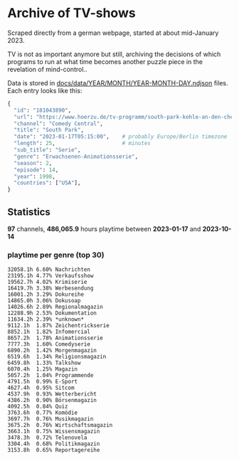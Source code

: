 # Archive of TV-shows

Scraped directly from a german webpage, started at about mid-January 2023.

TV is not as important anymore but still, archiving the decisions of which programs to run at what time
becomes another puzzle piece in the revelation of mind-control.. 

Data is stored in [docs/data/YEAR/MONTH/YEAR-MONTH-DAY.ndjson](docs/data/) files. 
Each entry looks like this:

```python
{
  "id": "181043890", 
  "url": "https://www.hoerzu.de/tv-programm/south-park-kohle-an-den-chefkoch/bid_181043890/", 
  "channel": "Comedy Central", 
  "title": "South Park", 
  "date": "2023-01-17T05:15:00",    # probably Europe/Berlin timezone 
  "length": 25,                     # minutes 
  "sub_title": "Serie", 
  "genre": "Erwachsenen-Animationsserie", 
  "season": 2, 
  "episode": 14, 
  "year": 1998, 
  "countries": ["USA"],
}
```

## Statistics

**97** channels, **486,065.9** hours playtime between **2023-01-17** and **2023-10-14**


### playtime per genre (top 30)

    32058.1h 6.60% Nachrichten
    23195.1h 4.77% Verkaufsshow
    19562.7h 4.02% Krimiserie
    16419.7h 3.38% Werbesendung
    16001.2h 3.29% Dokureihe
    14865.0h 3.06% Dokusoap
    14026.6h 2.89% Regionalmagazin
    12288.9h 2.53% Dokumentation
    11634.2h 2.39% *unknown*
    9112.1h  1.87% Zeichentrickserie
    8852.1h  1.82% Infomercial
    8657.2h  1.78% Animationsserie
    7777.3h  1.60% Comedyserie
    6890.2h  1.42% Morgenmagazin
    6519.6h  1.34% Religionsmagazin
    6459.8h  1.33% Talkshow
    6070.4h  1.25% Magazin
    5057.2h  1.04% Programmende
    4791.5h  0.99% E-Sport
    4627.4h  0.95% Sitcom
    4537.9h  0.93% Wetterbericht
    4386.2h  0.90% Börsenmagazin
    4092.5h  0.84% Quiz
    3763.6h  0.77% Komödie
    3697.7h  0.76% Musikmagazin
    3675.2h  0.76% Wirtschaftsmagazin
    3663.1h  0.75% Wissensmagazin
    3478.3h  0.72% Telenovela
    3304.4h  0.68% Politikmagazin
    3153.8h  0.65% Reportagereihe
